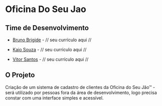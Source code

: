 # Oficina Do Seu Jao




## Time de Desenvolvimento

* [Bruno Brigide](https://github.com/brigide) - // seu currículo aqui //

* [Kaio Souza](https://github.com/unifksouza) - // seu currículo aqui //

* [Vitor Santos](https://github.com/vitorssoares7) - // seu currículo aqui  // 




## O Projeto

Criação de um sistema de cadastro de clientes da Oficina do Seu Jão™ - será utilizado por pessoas fora da área de desenvolvimento, logo precisa constar com uma interface simples e acessível. 
